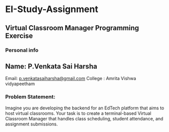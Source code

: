 # EI-Study-Assignment
## Virtual Classroom Manager Programming Exercise

### Personal info
Name: P.Venkata Sai Harsha
---
Email: p.venkatasaiharsha@gmail.com
College : Amrita Vishwa vidyapeetham

### Problem Statement:
Imagine you are developing the backend for an EdTech platform that aims to host virtual classrooms. Your task is to create a terminal-based Virtual Classroom Manager that handles class scheduling, student attendance, and assignment submissions.
